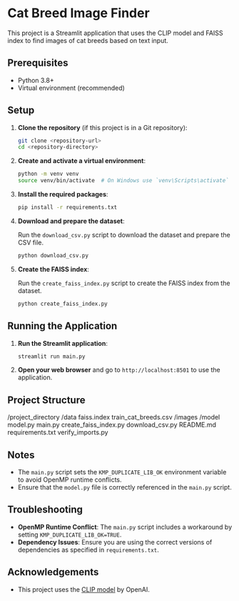 # Cat Breed Image Finder

This project is a Streamlit application that uses the CLIP model and FAISS index to find images of cat breeds based on text input.

## Prerequisites

- Python 3.8+
- Virtual environment (recommended)

## Setup

1. **Clone the repository** (if this project is in a Git repository):

    ```bash
    git clone <repository-url>
    cd <repository-directory>
    ```

2. **Create and activate a virtual environment**:

    ```bash
    python -m venv venv
    source venv/bin/activate  # On Windows use `venv\Scripts\activate`
    ```

3. **Install the required packages**:

    ```bash
    pip install -r requirements.txt
    ```

4. **Download and prepare the dataset**:

    Run the `download_csv.py` script to download the dataset and prepare the CSV file.

    ```bash
    python download_csv.py
    ```

5. **Create the FAISS index**:

    Run the `create_faiss_index.py` script to create the FAISS index from the dataset.

    ```bash
    python create_faiss_index.py
    ```

## Running the Application

1. **Run the Streamlit application**:

    ```bash
    streamlit run main.py
    ```

2. **Open your web browser** and go to `http://localhost:8501` to use the application.

## Project Structure

/project_directory
    /data
        faiss.index
        train_cat_breeds.csv
        /images
    /model
        model.py
    main.py
    create_faiss_index.py
    download_csv.py
    README.md
    requirements.txt
    verify_imports.py


## Notes

- The `main.py` script sets the `KMP_DUPLICATE_LIB_OK` environment variable to avoid OpenMP runtime conflicts.
- Ensure that the `model.py` file is correctly referenced in the `main.py` script.


## Troubleshooting

- **OpenMP Runtime Conflict**: The `main.py` script includes a workaround by setting `KMP_DUPLICATE_LIB_OK=TRUE`.
- **Dependency Issues**: Ensure you are using the correct versions of dependencies as specified in `requirements.txt`.

## Acknowledgements

- This project uses the [CLIP model](https://github.com/openai/CLIP) by OpenAI.